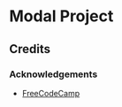 # Modal Project

## Credits

### Acknowledgements

- [FreeCodeCamp](https://www.youtube.com/watch?v=3PHXvlpOkf4&t=1825s)